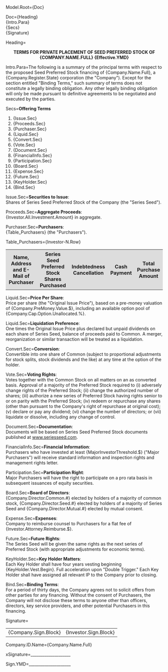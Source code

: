 Model.Root={Doc}

Doc={Heading}<br/>{Intro.Para}<br/>{Secs}<br/>{Signature}

Heading=<center><b>TERMS FOR PRIVATE PLACEMENT OF SEED PREFERRED STOCK OF <span style="text-transform:uppercase;">{Company.Name.Full}</span> {Effective.YMD}</b></center>

Intro.Para=The following is a summary of the principal terms with respect to the proposed Seed Preferred Stock financing of {Company.Name.Full}, a {Company.Register.State} corporation (the "Company"). Except for the section entitled "Binding Terms," such summary of terms does not constitute a legally binding obligation. Any other legally binding obligation will only be made pursuant to definitive agreements to be negotiated and executed by the parties.

Secs=<b>Offering Terms</b><ol><li>{Issue.Sec}</li><li>{Proceeds.Sec}</li><li>{Purchaser.Sec}</li><li>{Liquid.Sec}</li><li>{Convert.Sec}</li><li>{Vote.Sec}</li><li>{Document.Sec}</li><li>{FinancialInfo.Sec}</li><li>{Participation.Sec}</li><li>{Board.Sec}</li><li>{Expense.Sec}</li><li>{Future.Sec}</li><li>{KeyHolder.Sec}</li><li>{Bind.Sec}</li></ol>

Issue.Sec=<b>Securities to Issue</b>:<br/>Shares of Series Seed Preferred Stock of the Company (the "Series Seed").

Proceeds.Sec=<b>Aggregate Proceeds</b>:<br/>{Investor.All.Investment.Amount} in aggregate.

Purchaser.Sec=<b>Purchasers</b>:<br/>{Table_Purchasers} (the "Purchasers").

Table_Purchasers=<table><tr  bgcolor="#DDD"><th>Name, Address and E-Mail of Purchaser</th><th>Series Seed Preferred Stock Shares Purchased</th><th>Indebtedness Cancellation</th><th>Cash Payment</th><th>Total Purchase Amount</th></tr>{Investor-N.Row}</table>

Liquid.Sec=<b>Price Per Share</b>:<br/>Price per share (the "Original Issue Price"), based on a pre-money valuation of {Company.PreMoney.Value.$}, including an available option pool of {Company.Cap.Option.Unallocated.%}.

Liquid.Sec=<b>Liquidation Preference</b>:<br/>One times the Original Issue Price plus declared but unpaid dividends on each share of Series Seed, balance of proceeds paid to Common. A merger, reorganization or similar transaction will be treated as a liquidation.

Convert.Sec=<b>Conversion</b>:<br/>Convertible into one share of Common (subject to proportional adjustments for stock splits, stock dividends and the like) at any time at the option of the holder.

Vote.Sec=<b>Voting Rights</b>:<br/>Votes together with the Common Stock on all matters on an as converted basis. Approval of a majority of the Preferred Stock required to (i) adversely change rights of the Preferred Stock; (ii) change the authorized number of shares; (iii) authorize a new series of Preferred Stock having rights senior to or on parity with the Preferred Stock; (iv) redeem or repurchase any shares (other than pursuant to the Company's right of repurchase at original cost); (v) declare or pay any dividend; (vi) change the number of directors; or (vii) liquidate or dissolve, including any change of control.

Document.Sec=<b>Documentation</b>:<br/>Documents will be based on Series Seed Preferred Stock documents published at www.seriesseed.com.

FinancialInfo.Sec=<b>Financial Information</b>:<br/>Purchasers who have invested at least {MajorInvestorThreshold.$} ("Major Purchasers") will receive standard information and inspection rights and management rights letter.

Participation.Sec=<b>Participation Right</b>:<br/>Major Purchasers will have the right to participate on a pro rata basis in subsequent issuances of equity securities.

Board.Sec=<b>Board of Directors</b>:<br/>{Company.Director.Common.#} elected by holders of a majority of common stock, {Company.Director.Seed.#} elected by holders of a majority of Series Seed and {Company.Director.Mutual.#} elected by mutual consent.

Expense.Sec=<b>Expenses</b>:<br/>Company to reimburse counsel to Purchasers for a flat fee of {Investor.Attorney.Reimburse.$}.

Future.Sec=<b>Future Rights</b>:<br/>The Series Seed will be given the same rights as the next series of Preferred Stock (with appropriate adjustments for economic terms).

KeyHolder.Sec=<b>Key Holder Matters</b>:<br/>Each Key Holder shall have four years vesting beginning {KeyHolder.Vest.Begin}. Full acceleration upon "Double Trigger." Each Key Holder shall have assigned all relevant IP to the Company prior to closing.

Bind.Sec=<b>Binding Terms</b>:<br/>For a period of thirty days, the Company agrees not to solicit offers from other parties for any financing. Without the consent of Purchasers, the Company will not disclose these terms to anyone other than officers, directors, key service providers, and other potential Purchasers in this financing.

Signature=<table><tr><td valign='top'>{Company.Sign.Block}</td><td valign='top'>{Investor.Sign.Block}</td></table>

Company.ID.Name={Company.Name.Full}

xSignature=____________________

Sign.YMD=_____________________